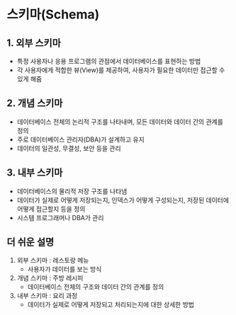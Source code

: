 # 스키마(Schema)

## 1. 외부 스키마

- 특정 사용자나 응용 프로그램의 관점에서 데이터베이스를 표현하는 방법
- 각 사용자에게 적합한 뷰(View)를 제공하여, 사용자가 필요한 데이터만 접근할 수 있게 해줌

## 2. 개념 스키마

- 데이터베이스 전체의 논리적 구조를 나타내며, 모든 데이터와 데이터 간의 관계를 정의
- 주로 데이터베이스 관리자(DBA)가 설계하고 유지
- 데이터의 일관성, 무결성, 보안 등을 관리

## 3. 내부 스키마

- 데이터베이스의 물리적 저장 구조를 나타냄
- 데이터가 실제로 어떻게 저장되는지, 인덱스가 어떻게 구성되는지, 저장된 데이터에 어떻게 접근할지 등을 정의
- 시스템 프로그래머나 DBA가 관리

## 더 쉬운 설명

1. 외부 스키마 : 레스토랑 메뉴
    - 사용자가 데이터를 보는 방식
2. 개념 스키마 : 주방 레시피
    - 데이터베이스 전체의 구조와 데이터 간의 관계를 정의
3. 내부 스키마 : 요리 과정
    - 데이터가 실제로 어떻게 저장되고 처리되는지에 대한 상세한 방법
